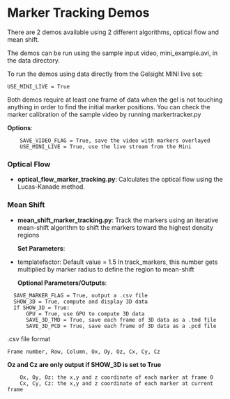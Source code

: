 # Marker Tracking Demos


There are 2 demos available using 2 different algorithms, optical flow and mean shift.

The demos can be run using the sample input video, mini_example.avi, in the data directory. 

To run the demos using data directly from the Gelsight MINI live set: 

    USE_MINI_LIVE = True
    
Both demos require at least one frame of data when the gel is not touching anything in order to find the initial marker positions.
You can check the marker calibration of the sample video by running markertracker.py


**Options**:

```
    SAVE_VIDEO_FLAG = True, save the video with markers overlayed 
    USE_MINI_LIVE = True, use the live stream from the Mini
```

### Optical Flow
* **optical_flow_marker_tracking.py**: Calculates the optical flow using the Lucas-Kanade method.

### Mean Shift
* **mean_shift_marker_tracking.py**:  Track the markers using an iterative mean-shift algorithm to shift the markers toward the highest density regions

   **Set Parameters**:

* templatefactor:  Default value = 1.5 In track_markers, this number gets multiplied by marker radius to define the region to mean-shift


   **Optional Parameters/Outputs**:

```
  SAVE_MARKER_FLAG = True, output a .csv file
  SHOW_3D = True, compute and display 3D data
  If SHOW_3D = True:
      GPU = True, use GPU to compute 3D data
      SAVE_3D_TMD = True, save each frame of 3D data as a .tmd file
      SAVE_3D_PCD = True, save each frame of 3D data as a .pcd file 
```

.csv file format

    Frame number, Row, Column, Ox, Oy, Oz, Cx, Cy, Cz

**Oz and Cz are only output if SHOW_3D is set to True**

```
    Ox, Oy, Oz: the x,y and z coordinate of each marker at frame 0
    Cx, Cy, Cz: the x,y and z coordinate of each marker at current frame
```



